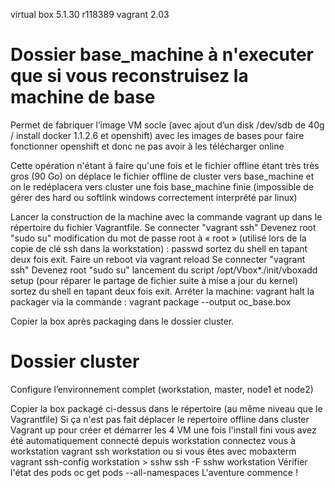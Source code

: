 virtual box 5.1.30 r118389
vagrant 2.03

Dossier base_machine à n'executer que si vous reconstruisez la machine de base
==============================================================================
Permet de fabriquer l’image VM socle (avec ajout d’un disk /dev/sdb  de 40g / install docker 1.1.2.6 et openshift) avec les images de bases pour faire fonctionner openshift et donc ne pas avoir à les télécharger online

Cette opération n'étant à faire qu'une fois et le fichier offline étant très très gros (90 Go) on déplace le fichier offline de cluster vers base_machine et on le redéplacera vers cluster une fois base_machine finie (impossible de gérer des hard ou softlink windows correctement interprété par linux)
	
Lancer la construction de la machine avec la commande vagrant up dans le répertoire du fichier Vagrantfile. 
Se connecter "vagrant ssh"
Devenez root "sudo su"
modification du mot de passe root à « root »  (utilisé lors de la copie de clé ssh dans la workstation) : passwd
sortez du shell en tapant deux fois exit. Faire un reboot via vagrant reload 
Se connecter "vagrant ssh"
Devenez root "sudo su"
lancement du script /opt/Vbox*./init/vboxadd setup (pour réparer le partage de fichier suite à mise a jour du kernel)
sortez du shell en tapant deux fois exit. Arréter la machine:  vagrant halt 
la packager via la commande : vagrant package --output oc_base.box
 
Copier la box après packaging dans le dossier cluster.
 
Dossier cluster
===============
Configure l’environnement complet (workstation, master, node1 et node2)

Copier la box packagé ci-dessus dans le répertoire (au même niveau que le Vagrantfile)
Si ça n'est pas fait déplacer le repertoire offline dans cluster
Vagrant up pour créer et démarrer les 4 VM
une fois l'install fini vous avez été automatiquement connecté depuis workstation 
connectez vous à workstation vagrant ssh workstation ou si vous êtes avec mobaxterm 
			vagrant ssh-config workstation > sshw
			ssh -F sshw workstation
Vérifier l'état des pods oc get pods --all-namespaces
L'aventure commence !


